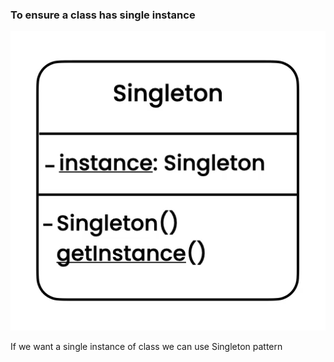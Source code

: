### To ensure a class has single instance 

![img.png](img.png)

If we want a single instance of class we can use Singleton pattern